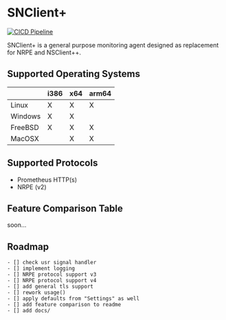 # SNClient+
[![CICD Pipeline](https://github.com/sni/snclient/actions/workflows/cicd.yml/badge.svg?branch=main)](https://github.com/sni/snclient/actions/workflows/cicd.yml)

SNClient+ is a general purpose monitoring agent designed as replacement for NRPE and NSClient++.

## Supported Operating Systems

|         | i386 | x64 | arm64 |
|---------|------|-----|-------|
| Linux   |   X  |  X  |   X   |
| Windows |   X  |  X  |       |
| FreeBSD |   X  |  X  |   X   |
| MacOSX  |      |  X  |   X   |

## Supported Protocols

 - Prometheus HTTP(s)
 - NRPE (v2)

## Feature Comparison Table
soon...

## Roadmap

	- [] check usr signal handler
	- [] implement logging
	- [] NRPE protocol support v3
	- [] NRPE protocol support v4
	- [] add general tls support
	- [] rework usage()
	- [] apply defaults from "Settings" as well
	- [] add feature comparison to readme
	- [] add docs/